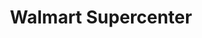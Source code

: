 ---
title: "Walmart Supercenter"
url: /springfield/walmart-supercenter-south-campbell-avenue/
shop: supermarket
---